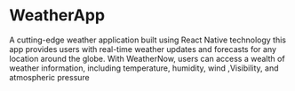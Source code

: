 # WeatherApp
 A cutting-edge weather application built using React Native technology this app provides users with real-time weather updates and forecasts for any location around the globe. With WeatherNow, users can access a wealth of weather information, including temperature, humidity, wind ,Visibility, and atmospheric pressure
